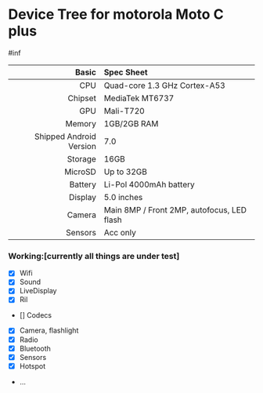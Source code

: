 #                                       Device Tree for motorola Moto C plus

#inf

Basic   | Spec Sheet
-------:|:-------------------------
CPU     | Quad-core 1.3 GHz Cortex-A53
Chipset | MediaTek MT6737
GPU     | Mali-T720
Memory  | 1GB/2GB RAM
Shipped Android Version | 7.0
Storage | 16GB
MicroSD | Up to 32GB
Battery | Li-Pol 4000mAh battery
Display | 5.0 inches
Camera  | Main 8MP / Front 2MP, autofocus, LED flash
Sensors | Acc only

### Working:[currently all things are under test]
- [x] Wifi
- [x] Sound
- [x] LiveDisplay
- [x] Ril
- [] Codecs
- [x] Camera, flashlight
- [x] Radio
- [x] Bluetooth
- [x] Sensors
- [x] Hotspot
- ...
